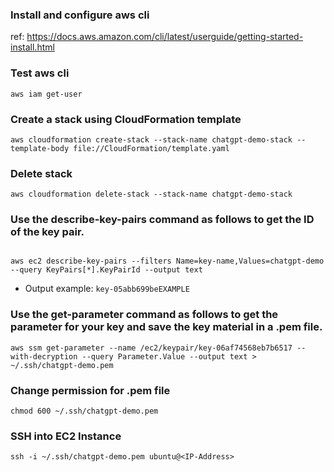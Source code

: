 ### Install and configure aws cli

ref: https://docs.aws.amazon.com/cli/latest/userguide/getting-started-install.html

### Test aws cli
```
aws iam get-user
```

### Create a stack using CloudFormation template
```
aws cloudformation create-stack --stack-name chatgpt-demo-stack --template-body file://CloudFormation/template.yaml
```

### Delete stack
```
aws cloudformation delete-stack --stack-name chatgpt-demo-stack
```
### Use the describe-key-pairs command as follows to get the ID of the key pair.
```

aws ec2 describe-key-pairs --filters Name=key-name,Values=chatgpt-demo --query KeyPairs[*].KeyPairId --output text
```
- Output example: `key-05abb699beEXAMPLE`

### Use the get-parameter command as follows to get the parameter for your key and save the key material in a .pem file.
```
aws ssm get-parameter --name /ec2/keypair/key-06af74568eb7b6517 --with-decryption --query Parameter.Value --output text > ~/.ssh/chatgpt-demo.pem
```

### Change permission for .pem file
```
chmod 600 ~/.ssh/chatgpt-demo.pem
```

### SSH into EC2 Instance
```
ssh -i ~/.ssh/chatgpt-demo.pem ubuntu@<IP-Address>
```
